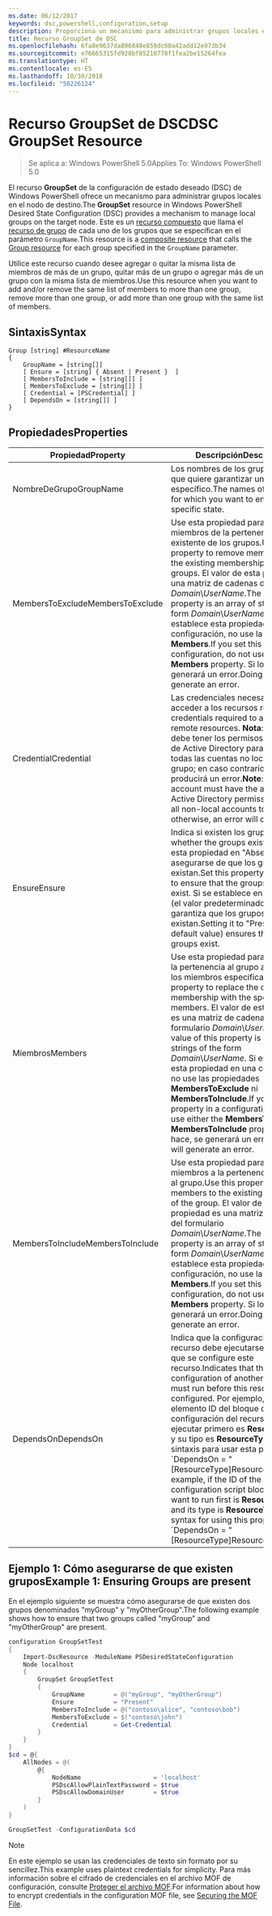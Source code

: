 ```yaml
---
ms.date: 06/12/2017
keywords: dsc,powershell,configuration,setup
description: Proporciona un mecanismo para administrar grupos locales en el nodo de destino.
title: Recurso GroupSet de DSC
ms.openlocfilehash: 6fa8e9637da896848e859dc60a42add12e973b34
ms.sourcegitcommit: e76665315fd928bf85210778f1fea2be15264fea
ms.translationtype: HT
ms.contentlocale: es-ES
ms.lasthandoff: 10/30/2018
ms.locfileid: "50226124"
---
```

# <a name="dsc-groupset-resource"></a><span data-ttu-id="d75e2-104">Recurso GroupSet de DSC</span><span class="sxs-lookup"><span data-stu-id="d75e2-104">DSC GroupSet Resource</span></span>

> <span data-ttu-id="d75e2-105">Se aplica a: Windows PowerShell 5.0</span><span class="sxs-lookup"><span data-stu-id="d75e2-105">Applies To: Windows PowerShell 5.0</span></span>

<span data-ttu-id="d75e2-106">El recurso **GroupSet** de la configuración de estado deseado (DSC) de Windows PowerShell ofrece un mecanismo para administrar grupos locales en el nodo de destino.</span><span class="sxs-lookup"><span data-stu-id="d75e2-106">The **GroupSet** resource in Windows PowerShell Desired State Configuration (DSC) provides a mechanism to manage local groups on the target node.</span></span> <span data-ttu-id="d75e2-107">Este es un [recurso compuesto](authoringResourceComposite.md) que llama el [recurso de grupo](groupResource.md) de cada uno de los grupos que se especifican en el parámetro `GroupName`.</span><span class="sxs-lookup"><span data-stu-id="d75e2-107">This resource is a [composite resource](authoringResourceComposite.md) that calls the [Group resource](groupResource.md) for each group specified in the `GroupName` parameter.</span></span>

<span data-ttu-id="d75e2-108">Utilice este recurso cuando desee agregar o quitar la misma lista de miembros de más de un grupo, quitar más de un grupo o agregar más de un grupo con la misma lista de miembros.</span><span class="sxs-lookup"><span data-stu-id="d75e2-108">Use this resource when you want to add and/or remove the same list of members to more than one group, remove more than one group, or add more than one group with the same list of members.</span></span>

## <a name="syntax"></a><span data-ttu-id="d75e2-109">Sintaxis</span><span class="sxs-lookup"><span data-stu-id="d75e2-109">Syntax</span></span>

```
Group [string] #ResourceName
{
    GroupName = [string[]]
    [ Ensure = [string] { Absent | Present }  ]
    [ MembersToInclude = [string[]] ]
    [ MembersToExclude = [string[]] ]
    [ Credential = [PSCredential] ]
    [ DependsOn = [string[]] ]
}
```

## <a name="properties"></a><span data-ttu-id="d75e2-110">Propiedades</span><span class="sxs-lookup"><span data-stu-id="d75e2-110">Properties</span></span>

|  <span data-ttu-id="d75e2-111">Propiedad</span><span class="sxs-lookup"><span data-stu-id="d75e2-111">Property</span></span>  |  <span data-ttu-id="d75e2-112">Descripción</span><span class="sxs-lookup"><span data-stu-id="d75e2-112">Description</span></span>   |
|---|---|
| <span data-ttu-id="d75e2-113">NombreDeGrupo</span><span class="sxs-lookup"><span data-stu-id="d75e2-113">GroupName</span></span>| <span data-ttu-id="d75e2-114">Los nombres de los grupos para los que quiere garantizar un estado específico.</span><span class="sxs-lookup"><span data-stu-id="d75e2-114">The names of the groups for which you want to ensure a specific state.</span></span>|
| <span data-ttu-id="d75e2-115">MembersToExclude</span><span class="sxs-lookup"><span data-stu-id="d75e2-115">MembersToExclude</span></span>| <span data-ttu-id="d75e2-116">Use esta propiedad para quitar a los miembros de la pertenencia existente de los grupos.</span><span class="sxs-lookup"><span data-stu-id="d75e2-116">Use this property to remove members from the existing membership of the groups.</span></span> <span data-ttu-id="d75e2-117">El valor de esta propiedad es una matriz de cadenas del formulario *Domain*\\*UserName*.</span><span class="sxs-lookup"><span data-stu-id="d75e2-117">The value of this property is an array of strings of the form *Domain*\\*UserName*.</span></span> <span data-ttu-id="d75e2-118">Si establece esta propiedad en una configuración, no use la propiedad **Members**.</span><span class="sxs-lookup"><span data-stu-id="d75e2-118">If you set this property in a configuration, do not use the **Members** property.</span></span> <span data-ttu-id="d75e2-119">Si lo hace, se generará un error.</span><span class="sxs-lookup"><span data-stu-id="d75e2-119">Doing so will generate an error.</span></span>|
| <span data-ttu-id="d75e2-120">Credential</span><span class="sxs-lookup"><span data-stu-id="d75e2-120">Credential</span></span>| <span data-ttu-id="d75e2-121">Las credenciales necesarias para acceder a los recursos remotos.</span><span class="sxs-lookup"><span data-stu-id="d75e2-121">The credentials required to access remote resources.</span></span> <span data-ttu-id="d75e2-122">**Nota**: Esta cuenta debe tener los permisos adecuados de Active Directory para agregar todas las cuentas no locales al grupo; en caso contrario, se producirá un error.</span><span class="sxs-lookup"><span data-stu-id="d75e2-122">**Note**: This account must have the appropriate Active Directory permissions to add all non-local accounts to the group; otherwise, an error will occur.</span></span>
| <span data-ttu-id="d75e2-123">Ensure</span><span class="sxs-lookup"><span data-stu-id="d75e2-123">Ensure</span></span>| <span data-ttu-id="d75e2-124">Indica si existen los grupos.</span><span class="sxs-lookup"><span data-stu-id="d75e2-124">Indicates whether the groups exist.</span></span> <span data-ttu-id="d75e2-125">Establezca esta propiedad en "Absent" para asegurarse de que los grupos no existan.</span><span class="sxs-lookup"><span data-stu-id="d75e2-125">Set this property to "Absent" to ensure that the groups do not exist.</span></span> <span data-ttu-id="d75e2-126">Si se establece en "Present" (el valor predeterminado), se garantiza que los grupos existan.</span><span class="sxs-lookup"><span data-stu-id="d75e2-126">Setting it to "Present" (the default value) ensures that the groups exist.</span></span>|
| <span data-ttu-id="d75e2-127">Miembros</span><span class="sxs-lookup"><span data-stu-id="d75e2-127">Members</span></span>| <span data-ttu-id="d75e2-128">Use esta propiedad para reemplazar la pertenencia al grupo actual con los miembros especificados.</span><span class="sxs-lookup"><span data-stu-id="d75e2-128">Use this property to replace the current group membership with the specified members.</span></span> <span data-ttu-id="d75e2-129">El valor de esta propiedad es una matriz de cadenas del formulario *Domain*\\*UserName*.</span><span class="sxs-lookup"><span data-stu-id="d75e2-129">The value of this property is an array of strings of the form *Domain*\\*UserName*.</span></span> <span data-ttu-id="d75e2-130">Si establece esta propiedad en una configuración, no use las propiedades **MembersToExclude** ni **MembersToInclude**.</span><span class="sxs-lookup"><span data-stu-id="d75e2-130">If you set this property in a configuration, do not use either the **MembersToExclude** or **MembersToInclude** property.</span></span> <span data-ttu-id="d75e2-131">Si lo hace, se generará un error.</span><span class="sxs-lookup"><span data-stu-id="d75e2-131">Doing so will generate an error.</span></span>|
| <span data-ttu-id="d75e2-132">MembersToInclude</span><span class="sxs-lookup"><span data-stu-id="d75e2-132">MembersToInclude</span></span>| <span data-ttu-id="d75e2-133">Use esta propiedad para agregar miembros a la pertenencia existente al grupo.</span><span class="sxs-lookup"><span data-stu-id="d75e2-133">Use this property to add members to the existing membership of the group.</span></span> <span data-ttu-id="d75e2-134">El valor de esta propiedad es una matriz de cadenas del formulario *Domain*\\*UserName*.</span><span class="sxs-lookup"><span data-stu-id="d75e2-134">The value of this property is an array of strings of the form *Domain*\\*UserName*.</span></span> <span data-ttu-id="d75e2-135">Si establece esta propiedad en una configuración, no use la propiedad **Members**.</span><span class="sxs-lookup"><span data-stu-id="d75e2-135">If you set this property in a configuration, do not use the **Members** property.</span></span> <span data-ttu-id="d75e2-136">Si lo hace, se generará un error.</span><span class="sxs-lookup"><span data-stu-id="d75e2-136">Doing so will generate an error.</span></span>|
| <span data-ttu-id="d75e2-137">DependsOn</span><span class="sxs-lookup"><span data-stu-id="d75e2-137">DependsOn</span></span> | <span data-ttu-id="d75e2-138">Indica que la configuración de otro recurso debe ejecutarse antes de que se configure este recurso.</span><span class="sxs-lookup"><span data-stu-id="d75e2-138">Indicates that the configuration of another resource must run before this resource is configured.</span></span> <span data-ttu-id="d75e2-139">Por ejemplo, si el elemento ID del bloque del script de configuración del recurso que quiere ejecutar primero es __ResourceName__ y su tipo es __ResourceType__, la sintaxis para usar esta propiedad es \`DependsOn = "[ResourceType]ResourceName"\`\`.</span><span class="sxs-lookup"><span data-stu-id="d75e2-139">For example, if the ID of the resource configuration script block that you want to run first is __ResourceName__ and its type is __ResourceType__, the syntax for using this property is \`DependsOn = "[ResourceType]ResourceName"\`\`.</span></span>|

## <a name="example-1-ensuring-groups-are-present"></a><span data-ttu-id="d75e2-140">Ejemplo 1: Cómo asegurarse de que existen grupos</span><span class="sxs-lookup"><span data-stu-id="d75e2-140">Example 1: Ensuring Groups are present</span></span>

<span data-ttu-id="d75e2-141">En el ejemplo siguiente se muestra cómo asegurarse de que existen dos grupos denominados "myGroup" y "myOtherGroup".</span><span class="sxs-lookup"><span data-stu-id="d75e2-141">The following example shows how to ensure that two groups called "myGroup" and "myOtherGroup" are present.</span></span>

```powershell
configuration GroupSetTest
{
    Import-DscResource -ModuleName PSDesiredStateConfiguration
    Node localhost
    {
        GroupSet GroupSetTest
        {
            GroupName        = @("myGroup", "myOtherGroup")
            Ensure           = "Present"
            MembersToInclude = @("contoso\alice", "contoso\bob")
            MembersToExclude = $("contoso\john")
            Credential       = Get-Credential
        }
    }
}
$cd = @{
    AllNodes = @(
        @{
            NodeName                    = 'localhost'
            PSDscAllowPlainTextPassword = $true
            PSDscAllowDomainUser        = $true
        }
    )
}

GroupSetTest -ConfigurationData $cd
```

> [!NOTE] 
> <span data-ttu-id="d75e2-142">En este ejemplo se usan las credenciales de texto sin formato por su sencillez.</span><span class="sxs-lookup"><span data-stu-id="d75e2-142">This example uses plaintext credentials for simplicity.</span></span> <span data-ttu-id="d75e2-143">Para más información sobre el cifrado de credenciales en el archivo MOF de configuración, consulte [Proteger el archivo MOF](secureMOF.md).</span><span class="sxs-lookup"><span data-stu-id="d75e2-143">For information about how to encrypt credentials in the configuration MOF file, see [Securing the MOF File](secureMOF.md).</span></span>
